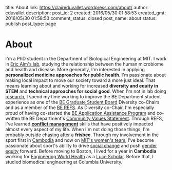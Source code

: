 title: About
link: https://claireduvallet.wordpress.com/about/
author: cduvallet
description: 
post_id: 2
created: 2016/05/30 01:58:53
created_gmt: 2016/05/30 01:58:53
comment_status: closed
post_name: about
status: publish
post_type: page

<!--This is just a short excerpt for the about&nbsp;page.-->

# About

I'm a PhD student in the Department of Biological Engineering at MIT. I work in [Eric Alm's lab](http://almlab.mit.edu), studying the relationship between the human microbiome and health and disease. More generally, I'm interested in applying **personalized medicine approaches for public health**. I'm passionate about making local impact to move our society toward a more just ideal. That means learning about and working for increased **diversity and equity in STEM** and **technical approaches for social good**. When I'm not in lab doing [research](https://claireduvallet.wordpress.com/research/), I spend my time working to improve the BE Department student experience as one of the [BE Graduate Student Board](http://begradboard.mit.edu/) Diversity co-Chairs and as a member of the [BE REFS](http://berefs.com). As Diversity co-Chair, I'm especially proud of having co-started the [BE Application Assistance Program](http://be.mit.edu/academic-programs/prospective-graduate/beaap) and co-written the BE Department's [Community Values Statement](http://be.mit.edu/about/department-values-statement). Through REFS, I've learned **[conflict management](https://studentlife.mit.edu/conflictmanagement)** skills that have positively impacted almost every aspect of my life. When I'm not doing those things, I'm probably outside chasing after a **frisbee**. Through my involvement in the sport first in [Cambodia](http://www.phnompenhpost.com/post-weekend/unconventional-sport-finds-unlikely-home-cambodia) and now on [MIT's women's team](http://scripts.mit.edu/~womens-ult/), I've become passionate about sport's ability to drive [social change](https://www.facebook.com/youthultimateproject) and push [gender equity](https://thenib.com/the-sports-wage-gap-needs-to-close) forward. Before moving to Boston, I lived for a year in **Cambodia** working for [Engineering World Health](http://www.ewh.org/) as a [Luce Scholar](http://www.hluce.org/lsprogram.aspx). Before that, I studied biomedical engineering at Columbia University.